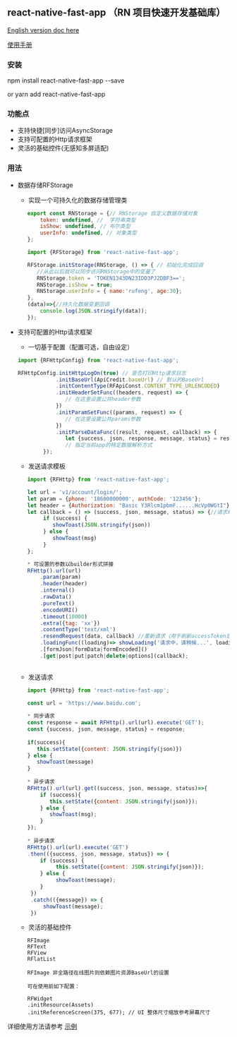 ## react-native-fast-app （RN 项目快速开发基础库）

[English version doc here](README.md)

[使用手册](https://www.jianshu.com/u/13623408c1aa)

### 安装

npm install react-native-fast-app --save 

or yarn add react-native-fast-app


### 功能点

  * 支持快捷[同步]访问AsyncStorage
  * 支持可配置的Http请求框架
  * 灵活的基础控件(无感知多屏适配)


### 用法 

   * 数据存储RFStorage
   
     * 实现一个可持久化的数据存储管理类
     
     ```jsx 
        export const RNStorage = {// RNStorage 自定义数据存储对象
            token: undefined, //  字符串类型
            isShow: undefined, // 布尔类型
            userInfo: undefined, // 对象类型
        };
     ```
     
     ```jsx 
        import {RFStorage} from 'react-native-fast-app';
     
        RFStorage.initStorage(RNStorage, () => { // 初始化完成回调
           //从此以后就可以同步访问RNStorage中的变量了
           RNStorage.token = 'TOKEN1343DN23IDD3PJ2DBF3==';
           RNStorage.isShow = true;
           RNStorage.userInfo = { name:'rufeng', age:30};
        },
        (data)=>{//持久化数据变更回调
            console.log(JSON.stringify(data));
        });
     ```
    
   * 支持可配置的Http请求框架
   
     * 一切基于配置（配置可选，自由设定）
     
      ```jsx 
      import {RFHttpConfig} from 'react-native-fast-app';
      
      RFHttpConfig.initHttpLogOn(true) // 是否打印Http请求日志
                  .initBaseUrl(ApiCredit.baseUrl) // 默认的BaseUrl
                  .initContentType(RFApiConst.CONTENT_TYPE_URLENCODED)
                  .initHeaderSetFunc((headers, request) => {
                     // 在这里设置公共header参数
                  })
                  .initParamSetFunc((params, request) => {
                     // 在这里设置公共params参数
                  })
                  .initParseDataFunc((result, request, callback) => {
                     let {success, json, response, message, status} = result;
                     // 指定当前app的特定数据解析方式
              });
      ```
     
     * 发送请求模板
     
     ```jsx 
        import {RFHttp} from 'react-native-fast-app';
     
        let url = 'v1/account/login/';
        let param = {phone: '18600000000', authCode: '123456'};
        let header = {Authorization: "Basic Y3Rlcm1pbmF......HcVp0WGtI"};
        let callback = () => (success, json, message, status) => {//请求结果回调
             if (success) {
                showToast(JSON.stringify(json))
             } else {
                showToast(msg)
             }
        };
     
        * 可设置的参数以builder形式拼接
        RFHttp().url(url)
            .param(param)
            .header(header)
            .internal()
            .rawData()
            .pureText()
            .encodeURI()
            .timeout(10000)
            .extra({tag: 'xx'})
            .contentType('text/xml')
            .resendRequest(data, callback) //重新请求（用于刷新accessToken后，重新发送已经失败的请求）
            .loadingFunc((loading)=> showLoading('请求中，请稍候...', loading))
            .[formJson|formData|formEncoded]()
            .[get|post|put|patch|delete|options](callback);
       
     ```
     
     * 发送请求
     
      ```jsx
         import {RFHttp} from 'react-native-fast-app';
      
         const url = 'https://www.baidu.com';
        
         * 同步请求
         const response = await RFHttp().url(url).execute('GET');
         const {success, json, message, status} = response;
         
         if(success){
            this.setState({content: JSON.stringify(json)})
         } else {
            showToast(message)
         }
         
         * 异步请求
         RFHttp().url(url).get((success, json, message, status)=>{
             if (success){
                this.setState({content: JSON.stringify(json)});
             } else {
                showToast(msg);
             }
         });
                 
         * 异步请求
         RFHttp().url(url).execute('GET')
         .then(({success, json, message, status}) => {
             if (success) {
                  this.setState({content: JSON.stringify(json)});
             } else {
                  showToast(message);
             }
          })
          .catch(({message}) => {
              showToast(message);
          })
        ```
     
     * 灵活的基础控件
     ```
        RFImage
        RFText
        RFView
        RFlatList
        
        RFImage 非全路径在线图片则依赖图片资源BaseUrl的设置
        
        可在使用前如下配置：
        
        RFWidget
        .initResource(Assets)
        .initReferenceScreen(375, 677); // UI 整体尺寸缩放参考屏幕尺寸
     ```
    
 
  详细使用方法请参考 [示例](https://github.com/chende008/react-native-fast-app-sample)
